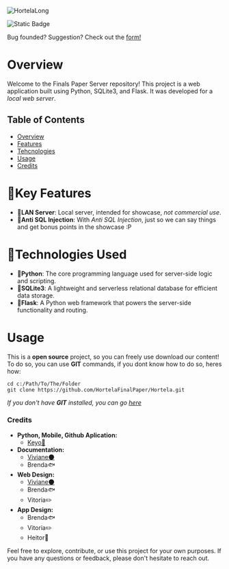 ![HortelaLong](https://github.com/HortelaFinalPaper/Hortela-Server/assets/124541297/e6528b94-aa6d-4222-841c-f7f18a844820)

![Static Badge](https://img.shields.io/badge/Version-1.3.2-white?labelColor=%23ff&color=%235aa02c)


Bug founded? Suggestion? Check out the [form!](https://docs.google.com/forms/d/e/1FAIpQLSe7E4BD5KrTsHNDCq1aUhnUfxtI9J1ATuiD2UITPPdPbDUxwA/viewform)

# Overview
Welcome to the Finals Paper Server repository! This project is a web application built using Python, SQLite3, and Flask. It was developed for a *local web server*.

## Table of Contents
- [Overview](#overview)
- [Features](#key-features)
- [Tehcnologies](#technologies-used)
- [Usage](#usage)
- [Credits](#credits)

# 🔑Key Features
- **📡LAN Server**: Local server, intended for showcase, *not commercial use*.
- **💉Anti SQL Injection**: With *Anti SQL Injection*, just so we can say things and get bonus points in the showcase :P

# 🦾Technologies Used
- **🐍Python**: The core programming language used for server-side logic and scripting.
- **💽SQLite3**: A lightweight and serverless relational database for efficient data storage.
- **📡Flask**: A Python web framework that powers the server-side functionality and routing.


# Usage
This is a **open source** project, so you can freely use download our content!
To do so, you can use **GIT** commands, if you dont know how to do so, heres how:
```
cd c:/Path/To/The/Folder
git clone https://github.com/HortelaFinalPaper/Hortela.git
```
*If you *don't* have **GIT** installed, you can go [here](https://git-scm.com/downloads)*


### Credits
- **Python, Mobile, Github Aplication:**
  - [Keyo🐸](https://github.com/Keyozito)
- **Documentation:**
  - [Viviane🌑](https://github.com/venusisnow)
  - Brenda🐟
- **Web Design:**
  - [Viviane🌑](https://github.com/venusisnow)
  - Brenda🐟
  - Vitoria✏️
- **App Design:**
  - Brenda🐟
  - Vitoria✏️
  - Heitor🗻

Feel free to explore, contribute, or use this project for your own purposes. If you have any questions or feedback, please don't hesitate to reach out.
